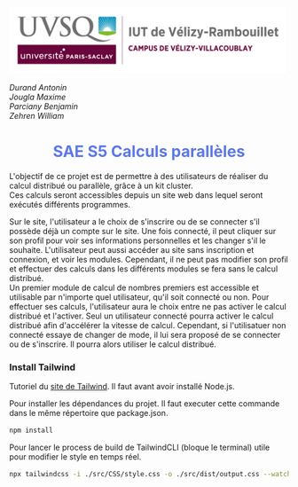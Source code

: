 <img src="doc/DocumentsTechniques/FormatMD/Images/logoUvsq.jpg" width="500px" alt="Logo uvsq">

_Durand Antonin_ <br>
_Jougla Maxime_ <br>
_Parciany Benjamin_ <br>
_Zehren William_

<h1 style="color:#5d79e7; text-align: center"> SAE S5 Calculs parallèles </h1>

L'objectif de ce projet est de permettre à des utilisateurs de réaliser du calcul distribué ou parallèle, grâce à un kit cluster. <br> 
Ces calculs seront accessibles depuis un site web dans lequel seront exécutés différents programmes. <br>

Sur le site, l'utilisateur a le choix de s'inscrire ou de se connecter s'il possède déjà un compte sur le site. Une fois connecté, il peut cliquer sur son profil pour voir ses informations personnelles et les changer s'il le souhaite.
L'utilisateur peut aussi accéder au site sans inscription et connexion, et voir les modules. Cependant, il ne peut pas modifier son profil et effectuer des calculs dans les différents modules se fera sans le calcul distribué. <br>
Un premier module de calcul de nombres premiers est accessible et utilisable par n'importe quel utilisateur, qu'il soit connecté ou non. Pour effectuer ses calculs, l'utilisateur aura le choix entre ne pas activer le calcul distribué et l'activer. Seul un utilisateur connecté pourra activer le calcul distribué afin d'accélérer la vitesse de calcul. Cependant, si l'utilisatuer non connecté essaye de changer de mode, il lui sera proposé de se connecter ou de s'inscrire. Il pourra alors utiliser le calcul distribué. 



### Install Tailwind

Tutoriel du [site de Tailwind](https://tailwindcss.com/docs/installation). Il faut avant avoir installé Node.js.

Pour installer les dépendances du projet. Il faut executer cette commande dans le même répertoire que package.json.
```bash
npm install
```

Pour lancer le process de build de TailwindCLI (bloque le terminal) utile pour modifier le style en temps réel.
```bash
npx tailwindcss -i ./src/CSS/style.css -o ./src/dist/output.css --watch
```


